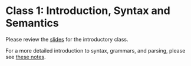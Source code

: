 # Class 1: Introduction, Syntax and Semantics

Please review the [slides](class01.pdf) for the introductory class.

For a more detailed introduction to syntax, grammars, and parsing, please see [these notes](syntax.pdf).

